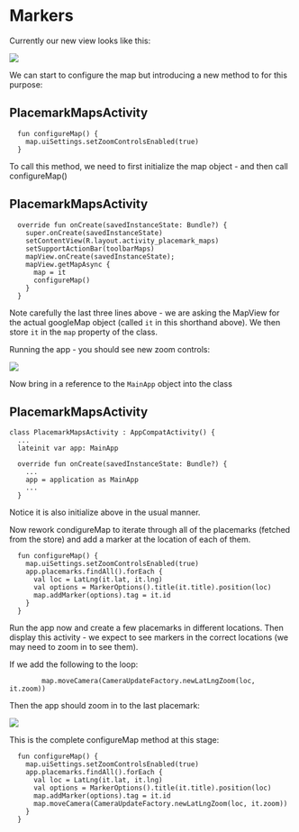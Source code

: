 # Markers

Currently our new view looks like this:

![](img/14.png)

We can start to configure the map but introducing a new method to for this purpose:

## PlacemarkMapsActivity
~~~
  fun configureMap() {
    map.uiSettings.setZoomControlsEnabled(true)
  }
~~~

To call this method, we need to first initialize the map object - and then call configureMap()

## PlacemarkMapsActivity
~~~
  override fun onCreate(savedInstanceState: Bundle?) {
    super.onCreate(savedInstanceState)
    setContentView(R.layout.activity_placemark_maps)
    setSupportActionBar(toolbarMaps)
    mapView.onCreate(savedInstanceState);
    mapView.getMapAsync {
      map = it
      configureMap()
    }
  }
~~~

Note carefully the last three lines above - we are asking the MapView for the actual googleMap object (called `it` in this shorthand above). We then store `it` in the `map` property of the class.

Running the app - you should see new zoom controls:

![](img/14.png)

Now bring in a reference to the `MainApp` object into the class

## PlacemarkMapsActivity
~~~
class PlacemarkMapsActivity : AppCompatActivity() {
  ...
  lateinit var app: MainApp

  override fun onCreate(savedInstanceState: Bundle?) {
    ...
    app = application as MainApp
    ...
  }
~~~

Notice it is also initialize above in the usual manner.

Now rework condigureMap to iterate through all of the placemarks (fetched from the store) and add a marker at the location of each of them.

~~~
  fun configureMap() {
    map.uiSettings.setZoomControlsEnabled(true)
    app.placemarks.findAll().forEach {
      val loc = LatLng(it.lat, it.lng)
      val options = MarkerOptions().title(it.title).position(loc)
      map.addMarker(options).tag = it.id
    }
  }
~~~

Run the app now and create a few placemarks in different locations. Then display this activity - we expect to see markers in the correct locations (we may need to zoom in to see them).


If we add the following to the loop:

~~~
        map.moveCamera(CameraUpdateFactory.newLatLngZoom(loc, it.zoom))
~~~

Then the app should zoom in to the last placemark:

![](img/18.png)

This is the complete configureMap method at this stage:

~~~
  fun configureMap() {
    map.uiSettings.setZoomControlsEnabled(true)
    app.placemarks.findAll().forEach {
      val loc = LatLng(it.lat, it.lng)
      val options = MarkerOptions().title(it.title).position(loc)
      map.addMarker(options).tag = it.id
      map.moveCamera(CameraUpdateFactory.newLatLngZoom(loc, it.zoom))
    }
  }
~~~


  
